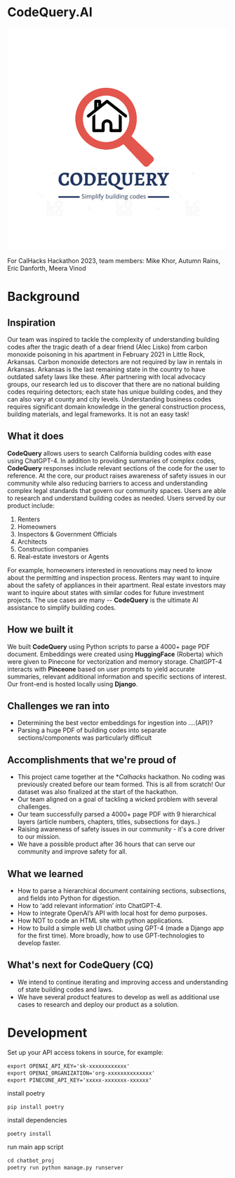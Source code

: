 # CodeQuery.AI
<div align="center">
  <img src="CQLOGO.svg" alt="CodeQuery.AI">
</div>

For CalHacks Hackathon 2023, team members: Mike Khor, Autumn Rains, Eric Danforth, Meera Vinod

# Background
## Inspiration

Our team was inspired to tackle the complexity of understanding building codes after the tragic death of a dear friend (Alec Lisko) from carbon monoxide poisoning in his apartment in February 2021 in Little Rock, Arkansas. Carbon monoxide detectors are not required by law in rentals in Arkansas. Arkansas is the last remaining state in the country to have outdated safety laws like these. After partnering with local advocacy groups, our research led us to discover that there are no national building codes requiring detectors; each state has unique building codes, and they can also vary at county and city levels. Understanding business codes requires significant domain knowledge in the general construction process, building materials, and legal frameworks. It is not an easy task!

## What it does

**CodeQuery** allows users to search California building codes with ease using ChatGPT-4. In addition to providing summaries of complex codes, **CodeQuery** responses include relevant sections of the code for the user to reference. At the core, our product raises awareness of safety issues in our community while also reducing barriers to access and understanding complex legal standards that govern our community spaces.  Users are able to research and understand building codes as needed. Users served by our product include: 
1. Renters 
2. Homeowners
3. Inspectors & Government Officials
4. Architects
5. Construction companies
6. Real-estate investors or Agents

For example, homeowners interested in renovations may need to know about the permitting and inspection process. Renters may want to inquire about the safety of appliances in their apartment. Real estate investors may want to inquire about states with similar codes for future investment projects. The use cases are many -- **CodeQuery** is the ultimate AI assistance to simplify building codes.

## How we built it

We built **CodeQuery** using Python scripts to parse a 4000+ page PDF document. Embeddings were created using **HuggingFace** (Roberta) which were given to Pinecone for vectorization and memory storage. ChatGPT-4 interacts with **Pinceone** based on user prompts to yield accurate summaries, relevant additional information and specific sections of interest. Our front-end is hosted locally using **Django**.

## Challenges we ran into

- Determining the best vector embeddings for ingestion into ….(API)?
- Parsing a huge PDF of building codes into separate sections/components was particularly difficult

## Accomplishments that we're proud of

- This project came together at the **Calhacks* hackathon. No coding was previously created before our team formed. This is all from scratch! Our dataset was also finalized at the start of the hackathon.
- Our team aligned on a goal of tackling a wicked problem with several challenges.
- Our team successfully parsed a 4000+ page PDF with 9 hierarchical layers (article numbers, chapters, titles, subsections for days..)
- Raising awareness of safety issues in our community - it's a core driver to our mission.
- We have a possible product after 36 hours that can serve our community and improve safety for all.

## What we learned

- How to parse a hierarchical document containing sections, subsections, and fields into Python for digestion.
- How to ‘add relevant information’ into ChatGPT-4.
- How to integrate OpenAI’s API with local host for demo purposes.
- How NOT to code an HTML site with python applications.
- How to build a simple web UI chatbot using GPT-4 (made a Django app for the first time). More broadly, how to use GPT-technologies to develop faster.

## What's next for CodeQuery (CQ)

- We intend to continue iterating and improving access and understanding of state building codes and laws.
- We have several product features to develop as well as additional use cases to research and deploy our product as a solution.

# Development

Set up your API access tokens in source, for example:

```
export OPENAI_API_KEY='sk-xxxxxxxxxxxx'
export OPENAI_ORGANIZATION='org-xxxxxxxxxxxxxx'
export PINECONE_API_KEY='xxxxx-xxxxxxx-xxxxxx'
```

install poetry

```
pip install poetry
```

install dependencies

```
poetry install
```

run main app script

```
cd chatbot_proj
poetry run python manage.py runserver
```
